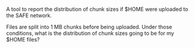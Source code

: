 A tool to report the distribution of chunk sizes if $HOME were uploaded to the
SAFE network.

Files are split into 1 MB chunks before being uploaded. Under those conditions,
what is the distribution of chunk sizes going to be for my $HOME files?
